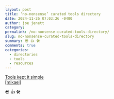 ```yaml
---
layout: post
title: ‘no-nonsense’ curated tools directory
date: 2024-11-26 07:03:26 -0400
author: joe jenett
category: 
permalink: /no-nonsense-curated-tools-directory/
slug: no-nonsense-curated-tools-directory
summary: 😎 👍 🛠️
comments: true
categories:
  - directories
  - tools
  - resources
---
```

<a title="Tools kept it simple" href="https://kis.tools/">Tools kept it simple</a><br>[<a title="source" href="https://pinboard.in/u:mikael">mikael</a>]

😎 👍 🛠️

<a style="display:none;" href="https://brid.gy/publish/mastodon"><small>(cross-posted to mastodon)</small></a>